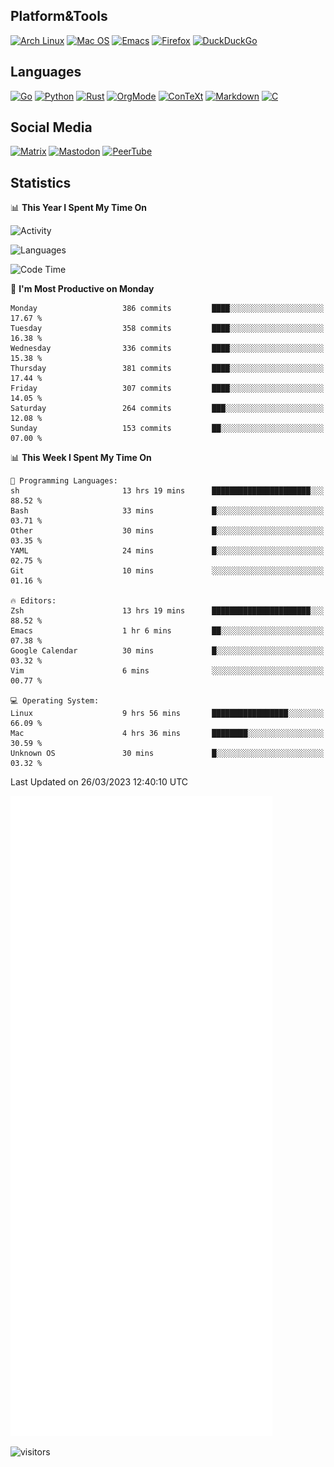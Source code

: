 ## Platform&Tools

[![Arch Linux](https://img.shields.io/badge/ArchLinux-1793D1?logo=arch-linux&logoColor=fff&style=flat-square)](https://archlinux.org/)
[![Mac OS](https://img.shields.io/badge/MacOS-000000?style=flat-square&logo=macos&logoColor=F0F0F0)](https://www.apple.com/macos/)
[![Emacs](https://img.shields.io/badge/Emacs-%237F5AB6.svg?&style=flat-square&logo=gnu-emacs&logoColor=white)](https://www.gnu.org/software/emacs/)
[![Firefox](https://img.shields.io/badge/Firefox-FF7139?style=flat-square&logo=Firefox-Browser&logoColor=white)](https://firefox.com/)
[![DuckDuckGo](https://img.shields.io/badge/DuckDuckGo-DE5833?style=flat-square&logo=DuckDuckGo&logoColor=white)](https://duckduckgo.com/)

## Languages

[![Go](https://img.shields.io/badge/Golang-%2300ADD8.svg?style=flat-square&logo=go&logoColor=white)](https://golang.org/)
[![Python](https://img.shields.io/badge/Python-3670A0?style=flat-square&logo=python&logoColor=ffdd54)](https://www.python.org/)
[![Rust](https://img.shields.io/badge/Rust-%23000000.svg?style=flat-square&logo=rust&logoColor=white)](https://www.rust-lang.org/)
[![OrgMode](https://img.shields.io/badge/OrgMode-%23000000.svg?style=flat-square&logo=org&logoColor=white)](https://orgmode.org/)
[![ConTeXt](https://img.shields.io/badge/ConTeXt-%23008080.svg?style=flat-square&logo=latex&logoColor=white)](https://contextgarden.net/)
[![Markdown](https://img.shields.io/badge/MarkDown-%23000000.svg?style=flat-square&logo=markdown&logoColor=white)](https://daringfireball.net/projects/markdown/)
[![C](https://img.shields.io/badge/C-%2300599C.svg?style=flat-square&logo=c&logoColor=white)](https://www.iso.org/standard/74528.html)

## Social Media
<!--[![Telegram](https://img.shields.io/badge/SteamedFish-2CA5E0?style=social&logo=telegram&logoColor=white)](https://t.me/SteamedFish)-->

[![Matrix](https://img.shields.io/badge/SteamedFish-2CA5E0?style=social&logo=matrix&logoColor=black)](https://matrix.to/#/@i:steamedfish.org)
[![Mastodon](https://img.shields.io/mastodon/follow/109596467238113271?domain=https%3A%2F%2Fmastodon.steamedfish.org%2F&style=social)](https://steamedfish.org/@SteamedFish)
[![PeerTube](https://img.shields.io/badge/PeerTube-23000000.svg?logo=peertube&style=social)](https://peertube.steamedfish.org/)

## Statistics


📊 **This Year I Spent My Time On** 

![Activity](https://wakatime.com/share/@SteamedFish/7529f30a-f1b7-40a4-8d09-e6d855cb7a13.png)

![Languages](https://wakatime.com/share/@SteamedFish/1c5e5366-0e9e-40d8-ac85-d630f61b69c6.svg)

<!--START_SECTION:waka-->
![Code Time](http://img.shields.io/badge/Code%20Time-2%2C374%20hrs%201%20min-blue)

📅 **I'm Most Productive on Monday** 

```text
Monday                   386 commits         ████░░░░░░░░░░░░░░░░░░░░░   17.67 % 
Tuesday                  358 commits         ████░░░░░░░░░░░░░░░░░░░░░   16.38 % 
Wednesday                336 commits         ████░░░░░░░░░░░░░░░░░░░░░   15.38 % 
Thursday                 381 commits         ████░░░░░░░░░░░░░░░░░░░░░   17.44 % 
Friday                   307 commits         ████░░░░░░░░░░░░░░░░░░░░░   14.05 % 
Saturday                 264 commits         ███░░░░░░░░░░░░░░░░░░░░░░   12.08 % 
Sunday                   153 commits         ██░░░░░░░░░░░░░░░░░░░░░░░   07.00 % 
```


📊 **This Week I Spent My Time On** 

```text
💬 Programming Languages: 
sh                       13 hrs 19 mins      ██████████████████████░░░   88.52 % 
Bash                     33 mins             █░░░░░░░░░░░░░░░░░░░░░░░░   03.71 % 
Other                    30 mins             █░░░░░░░░░░░░░░░░░░░░░░░░   03.35 % 
YAML                     24 mins             █░░░░░░░░░░░░░░░░░░░░░░░░   02.75 % 
Git                      10 mins             ░░░░░░░░░░░░░░░░░░░░░░░░░   01.16 % 

🔥 Editors: 
Zsh                      13 hrs 19 mins      ██████████████████████░░░   88.52 % 
Emacs                    1 hr 6 mins         ██░░░░░░░░░░░░░░░░░░░░░░░   07.38 % 
Google Calendar          30 mins             █░░░░░░░░░░░░░░░░░░░░░░░░   03.32 % 
Vim                      6 mins              ░░░░░░░░░░░░░░░░░░░░░░░░░   00.77 % 

💻 Operating System: 
Linux                    9 hrs 56 mins       █████████████████░░░░░░░░   66.09 % 
Mac                      4 hrs 36 mins       ████████░░░░░░░░░░░░░░░░░   30.59 % 
Unknown OS               30 mins             █░░░░░░░░░░░░░░░░░░░░░░░░   03.32 % 
```


 Last Updated on 26/03/2023 12:40:10 UTC
<!--END_SECTION:waka-->


![Metrics](https://github.com/SteamedFish/SteamedFish/blob/master/github-metrics.svg)


![visitors](https://visitor-badge.laobi.icu/badge?page_id=SteamedFish.SteamedFish)
